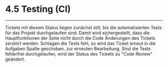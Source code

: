 # 4.5 Testing \(CI\)

---

Tickets mit diesem Status liegen zunächst still, bis die automatisierten Tests für das Projekt durchgelaufen sind. Damit wird sichergestellt, dass die Hauptfunktionen der Seite nicht durch die Code Änderungen des Tickets zerstört werden. Schlagen die Tests fehl, so wird das Ticket erneut in die Aufgaben Spalte geschoben, zur erneuten Bearbeitung. Sind die Tests fehlerfrei durchgelaufen, wird der Status des Tickets zu "Code Review" geändert.

